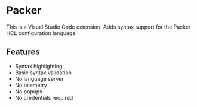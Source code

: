 # Packer

This is a Visual Studio Code extension. Adds syntax support for the Packer HCL configuration language.

## Features

* Syntax highlighting
* Basic syntax validation
* No language server
* No telemetry
* No popups
* No credentials required
